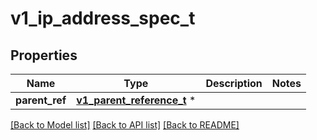 # v1_ip_address_spec_t

## Properties
Name | Type | Description | Notes
------------ | ------------- | ------------- | -------------
**parent_ref** | [**v1_parent_reference_t**](v1_parent_reference.md) \* |  | 

[[Back to Model list]](../README.md#documentation-for-models) [[Back to API list]](../README.md#documentation-for-api-endpoints) [[Back to README]](../README.md)


